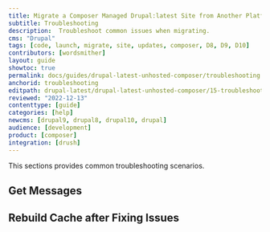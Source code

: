 ```yaml
---
title: Migrate a Composer Managed Drupal:latest Site from Another Platform
subtitle: Troubleshooting
description:  Troubleshoot common issues when migrating.
cms: "Drupal"
tags: [code, launch, migrate, site, updates, composer, D8, D9, D10]
contributors: [wordsmither]
layout: guide
showtoc: true
permalink: docs/guides/drupal-latest-unhosted-composer/troubleshooting
anchorid: troubleshooting
editpath: drupal-latest/drupal-latest-unhosted-composer/15-troubleshooting.md
reviewed: "2022-12-13"
contenttype: [guide]
categories: [help]
newcms: [drupal9, drupal8, drupal10, drupal]
audience: [development]
product: [composer]
integration: [drush]
---
```


This sections provides common troubleshooting scenarios.

## Get Messages

<Partial file="migrate/drupal-getmessage.md" />

## Rebuild Cache after Fixing Issues

<Partial file="migrate/drupal-rebuildcache.md" />

<Partial file="drupal-latest/troubleshooting-drush.md" />

<Partial file="drupal-latest/troubleshooting-general.md" />
